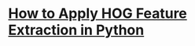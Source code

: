 # [How to Apply HOG Feature Extraction in Python](https://www.thepythoncode.com/article/hog-feature-extraction-in-python)